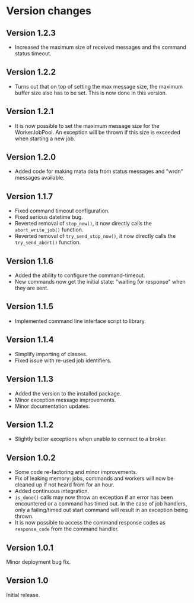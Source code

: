 # Version changes

## Version 1.2.3
* Increased the maximum size of received messages and the command status timeout.

## Version 1.2.2
* Turns out that on top of setting the max message size, the maximum buffer size also has to be set. This is now done in
    this version.

## Version 1.2.1
* It is now possible to set the maximum message size for the WorkerJobPool. An exception will be thrown if this size is
    exceeded when starting a new job.

## Version 1.2.0
* Added code for making mata data from status messages and "wrdn" messages available.

## Version 1.1.7

* Fixed command timeout configuration.
* Fixed serious datetime bug.
* Reverted removal of `stop_now()`, it now directly calls the `abort_write_job()` function.
* Reverted removal of `try_send_stop_now()`, it now directly calls the `try_send_abort()` function.

## Version 1.1.6

* Added the ability to configure the command-timeout.
* New commands now get the initial state: "waiting for response" when they are sent.

## Version 1.1.5

* Implemented command line interface script to library.

## Version 1.1.4

* Simplify importing of classes.
* Fixed issue with re-used job identifiers.

## Version 1.1.3

* Added the version to the installed package.
* Minor exception message improvements.
* Minor documentation updates.

## Version 1.1.2

* Slightly better exceptions when unable to connect to a broker.

## Version 1.0.2

* Some code re-factoring and minor improvements.
* Fix of leaking memory: jobs, commands and workers will now be cleaned up if not heard from for an hour.
* Added continuous integration.
* `is_done()` calls may now throw an exception if an error has been encountered or a command has timed out. In the case
    of job handlers, only a failing/timed out start command will result in an exception being thrown.
* It is now possible to access the command response codes as `response_code` from the command handler.

## Version 1.0.1

Minor deployment bug fix.

## Version 1.0

Initial release.